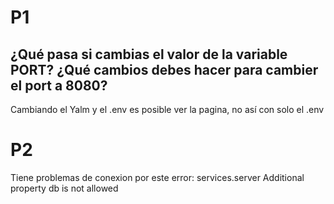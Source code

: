# P1
## ¿Qué pasa si cambias el valor de la variable PORT? ¿Qué cambios debes hacer para cambier el port a 8080?

Cambiando el Yalm y el .env es posible ver la pagina, no así con solo el .env

# P2

Tiene problemas de conexion por este error: 
services.server Additional property db is not allowed



